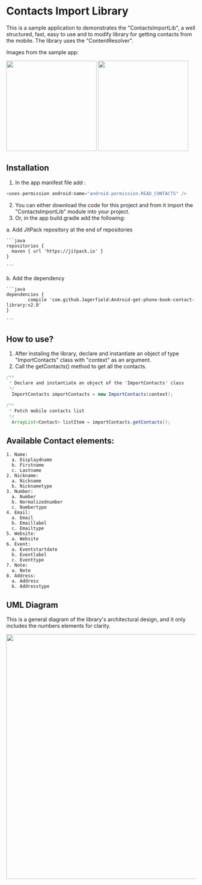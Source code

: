 # Contacts Import Library 

This is a sample application to demonstrates the "ContactsImportLib", a well structured, fast, easy to use and to modify library for getting contacts from the mobile. The library uses the "ContentResolver".

Images from the sample app:

<img src="https://github.com/Jagerfield/Android-get-phone-book-contact-library/blob/master/Snapshots/Screenshot_ContactList.png" width="240">

<img src="https://github.com/Jagerfield/Android-get-phone-book-contact-library/blob/master/Snapshots/Screenshot_ContactDetails.png" width="240">

## Installation

1. In the app manifest file add : 

  ```java
  <uses-permission android:name="android.permission.READ_CONTACTS" />
 
  ``` 
2. You can either download the code for this project and from it import the "ContactsImportLib" module into your project. 
3. Or, in the app build.gradle add the following:

  a. Add JitPack repository at the end of repositories 

    ```java
    repositories {
      maven { url 'https://jitpack.io' }
    }

    ```
  b. Add the dependency
 
    ```java
    dependencies {
	        compile 'com.github.Jagerfield:Android-get-phone-book-contact-library:v2.0'
	}
  
    ```

## How to use?

1. After instaling the library, declare and instantiate an object of type "ImportContacts" class with "context" as an argument.
2. Call the getContacts() method to get all the contacts.

  ```java
  /**
   * Declare and instantiate an object of the "ImportContacts" class
   */
    ImportContacts importContacts = new ImportContacts(context);

  /**
   * Fetch mobile contacts list
   */
    ArrayList<Contact> listItem = importContacts.getContacts();
  ```

## Available Contact elements:

  ```
  1. Name: 
    a. Displaydname
    b. Firstname
    c. Lastname
  2. Nickname: 
    a. Nickname
    b. Nicknametype
  3. Number: 
    a. Number
    b. Normalizednumber
    c. Numbertype
  4. Email: 
    a. Email
    b. Emaillabel
    c. Emailtype
  5. Website:
    a. Website
  6. Event:
    a. Eventstartdate
    b. Eventlabel
    c. Eventtype
  7. Note:
    a. Note
  8. Address:
    a. Address
    b. Addresstype
  
  ```

## UML Diagram

This is a general diagram of the library's architectural design, and it only includes the numbers elements for clarity. 

<img src="https://github.com/Jagerfield/Android-get-phone-book-contact-library/blob/master/Snapshots/ContactLib_UML.PNG" width="650">
